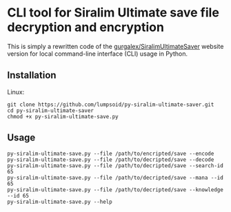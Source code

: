 # CLI tool for Siralim Ultimate save file decryption and encryption
This is simply a rewritten code of the [gurgalex/SiralimUltimateSaver](https://github.com/gurgalex/SiralimUltimateSaver) website version for local command-line interface (CLI) usage in Python.

## Installation

Linux:
```
git clone https://github.com/lumpsoid/py-siralim-ultimate-saver.git
cd py-siralim-ultimate-saver
chmod +x py-siralim-ultimate-save.py
```

## Usage
```
py-siralim-ultimate-save.py --file /path/to/encripted/save --encode
py-siralim-ultimate-save.py --file /path/to/decripted/save --decode
py-siralim-ultimate-save.py --file /path/to/decripted/save --search-id 65
py-siralim-ultimate-save.py --file /path/to/decripted/save --mana --id 65
py-siralim-ultimate-save.py --file /path/to/decripted/save --knowledge --id 65
py-siralim-ultimate-save.py --help
```
